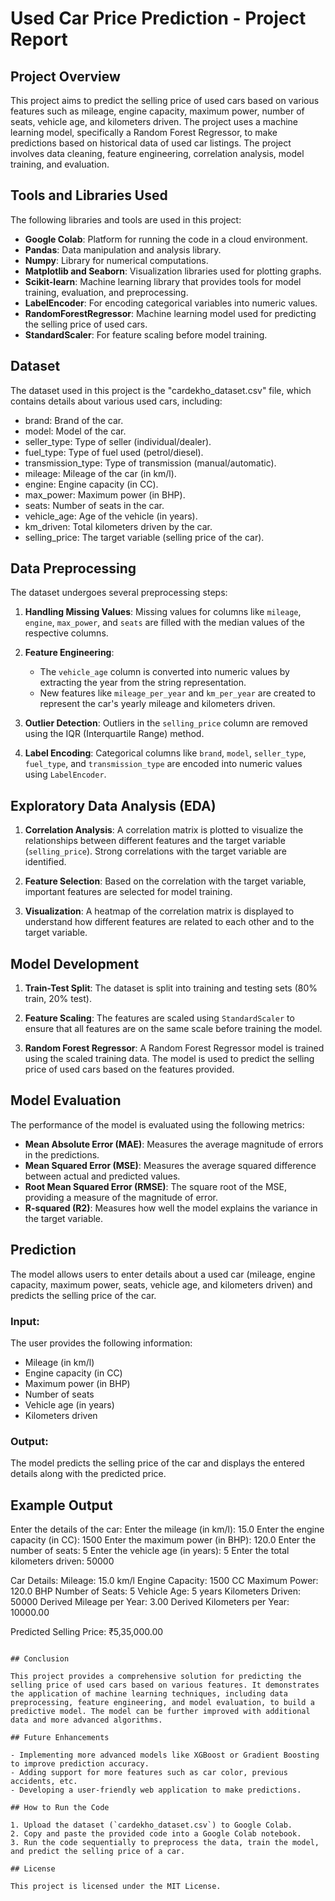 # Used Car Price Prediction - Project Report

## Project Overview

This project aims to predict the selling price of used cars based on various features such as mileage, engine capacity, maximum power, number of seats, vehicle age, and kilometers driven. The project uses a machine learning model, specifically a Random Forest Regressor, to make predictions based on historical data of used car listings. The project involves data cleaning, feature engineering, correlation analysis, model training, and evaluation.

## Tools and Libraries Used

The following libraries and tools are used in this project:

- **Google Colab**: Platform for running the code in a cloud environment.
- **Pandas**: Data manipulation and analysis library.
- **Numpy**: Library for numerical computations.
- **Matplotlib and Seaborn**: Visualization libraries used for plotting graphs.
- **Scikit-learn**: Machine learning library that provides tools for model training, evaluation, and preprocessing.
- **LabelEncoder**: For encoding categorical variables into numeric values.
- **RandomForestRegressor**: Machine learning model used for predicting the selling price of used cars.
- **StandardScaler**: For feature scaling before model training.

## Dataset

The dataset used in this project is the "cardekho_dataset.csv" file, which contains details about various used cars, including:

- brand: Brand of the car.
- model: Model of the car.
- seller_type: Type of seller (individual/dealer).
- fuel_type: Type of fuel used (petrol/diesel).
- transmission_type: Type of transmission (manual/automatic).
- mileage: Mileage of the car (in km/l).
- engine: Engine capacity (in CC).
- max_power: Maximum power (in BHP).
- seats: Number of seats in the car.
- vehicle_age: Age of the vehicle (in years).
- km_driven: Total kilometers driven by the car.
- selling_price: The target variable (selling price of the car).

## Data Preprocessing

The dataset undergoes several preprocessing steps:

1. **Handling Missing Values**: Missing values for columns like `mileage`, `engine`, `max_power`, and `seats` are filled with the median values of the respective columns.
   
2. **Feature Engineering**:
   - The `vehicle_age` column is converted into numeric values by extracting the year from the string representation.
   - New features like `mileage_per_year` and `km_per_year` are created to represent the car's yearly mileage and kilometers driven.

3. **Outlier Detection**: Outliers in the `selling_price` column are removed using the IQR (Interquartile Range) method.

4. **Label Encoding**: Categorical columns like `brand`, `model`, `seller_type`, `fuel_type`, and `transmission_type` are encoded into numeric values using `LabelEncoder`.

## Exploratory Data Analysis (EDA)

1. **Correlation Analysis**: A correlation matrix is plotted to visualize the relationships between different features and the target variable (`selling_price`). Strong correlations with the target variable are identified.
   
2. **Feature Selection**: Based on the correlation with the target variable, important features are selected for model training.

3. **Visualization**: A heatmap of the correlation matrix is displayed to understand how different features are related to each other and to the target variable.

## Model Development

1. **Train-Test Split**: The dataset is split into training and testing sets (80% train, 20% test).

2. **Feature Scaling**: The features are scaled using `StandardScaler` to ensure that all features are on the same scale before training the model.

3. **Random Forest Regressor**: A Random Forest Regressor model is trained using the scaled training data. The model is used to predict the selling price of used cars based on the features provided.

## Model Evaluation

The performance of the model is evaluated using the following metrics:

- **Mean Absolute Error (MAE)**: Measures the average magnitude of errors in the predictions.
- **Mean Squared Error (MSE)**: Measures the average squared difference between actual and predicted values.
- **Root Mean Squared Error (RMSE)**: The square root of the MSE, providing a measure of the magnitude of error.
- **R-squared (R2)**: Measures how well the model explains the variance in the target variable.

## Prediction

The model allows users to enter details about a used car (mileage, engine capacity, maximum power, seats, vehicle age, and kilometers driven) and predicts the selling price of the car.

### Input:
The user provides the following information:
- Mileage (in km/l)
- Engine capacity (in CC)
- Maximum power (in BHP)
- Number of seats
- Vehicle age (in years)
- Kilometers driven

### Output:
The model predicts the selling price of the car and displays the entered details along with the predicted price.

## Example Output


Enter the details of the car:
Enter the mileage (in km/l): 15.0
Enter the engine capacity (in CC): 1500
Enter the maximum power (in BHP): 120.0
Enter the number of seats: 5
Enter the vehicle age (in years): 5
Enter the total kilometers driven: 50000

Car Details:
Mileage: 15.0 km/l
Engine Capacity: 1500 CC
Maximum Power: 120.0 BHP
Number of Seats: 5
Vehicle Age: 5 years
Kilometers Driven: 50000
Derived Mileage per Year: 3.00
Derived Kilometers per Year: 10000.00

Predicted Selling Price: ₹5,35,000.00
```

## Conclusion

This project provides a comprehensive solution for predicting the selling price of used cars based on various features. It demonstrates the application of machine learning techniques, including data preprocessing, feature engineering, and model evaluation, to build a predictive model. The model can be further improved with additional data and more advanced algorithms.

## Future Enhancements

- Implementing more advanced models like XGBoost or Gradient Boosting to improve prediction accuracy.
- Adding support for more features such as car color, previous accidents, etc.
- Developing a user-friendly web application to make predictions.

## How to Run the Code

1. Upload the dataset (`cardekho_dataset.csv`) to Google Colab.
2. Copy and paste the provided code into a Google Colab notebook.
3. Run the code sequentially to preprocess the data, train the model, and predict the selling price of a car.

## License

This project is licensed under the MIT License.
